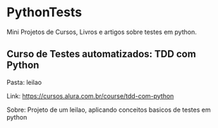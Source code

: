 # PythonTests

Mini Projetos de Cursos, Livros e artigos sobre testes em python.

## Curso de Testes automatizados: TDD com Python
Pasta: leilao

Link: https://cursos.alura.com.br/course/tdd-com-python

Sobre: Projeto de um leilao, aplicando conceitos basicos de testes em python

